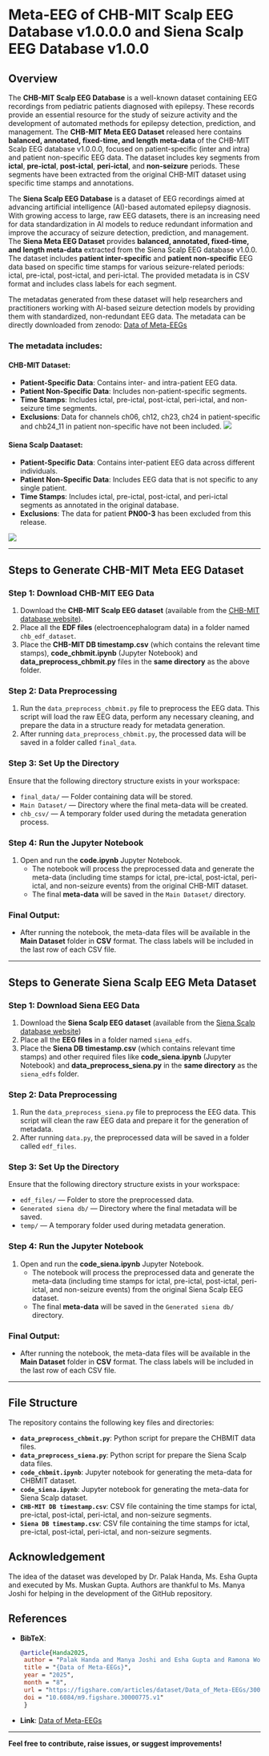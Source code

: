 # Meta-EEG of CHB-MIT Scalp EEG Database v1.0.0.0 and Siena Scalp EEG Database v1.0.0

## Overview

The **CHB-MIT Scalp EEG Database** is a well-known dataset containing EEG recordings from pediatric patients diagnosed with epilepsy. These records provide an essential resource for the study of seizure activity and the development of automated methods for epilepsy detection, prediction, and management. The **CHB-MIT Meta EEG Dataset** released here contains **balanced, annotated, fixed-time, and length meta-data** of the CHB-MIT Scalp EEG database v1.0.0.0, focused on patient-specific (inter and intra) and patient non-specific EEG data. The dataset includes key segments from **ictal**, **pre-ictal**, **post-ictal**, **peri-ictal**, and **non-seizure** periods. These segments have been extracted from the original CHB-MIT dataset using specific time stamps and annotations.

The **Siena Scalp EEG Database** is a dataset of EEG recordings aimed at advancing artificial intelligence (AI)-based automated epilepsy diagnosis. With growing access to large, raw EEG datasets, there is an increasing need for data standardization in AI models to reduce redundant information and improve the accuracy of seizure detection, prediction, and management. The **Siena Meta EEG Dataset** provides **balanced, annotated, fixed-time, and length meta-data** extracted from the Siena Scalp EEG database v1.0.0. The dataset includes **patient inter-specific** and **patient non-specific** EEG data based on specific time stamps for various seizure-related periods: ictal, pre-ictal, post-ictal, and peri-ictal. The provided metadata is in CSV format and includes class labels for each segment.

The metadatas generated from these dataset will help researchers and practitioners working with AI-based seizure detection models by providing them with standardized, non-redundant EEG data.
The metadata can be directly downloaded from zenodo: [Data of Meta-EEGs](https://figshare.com/articles/dataset/Data_of_Meta-EEGs/30000775)


### The metadata includes:
#### CHB-MIT Dataset:
- **Patient-Specific Data**: Contains inter- and intra-patient EEG data.
- **Patient Non-Specific Data**: Includes non-patient-specific segments.
- **Time Stamps**: Includes ictal, pre-ictal, post-ictal, peri-ictal, and non-seizure time segments.
- **Exclusions**: Data for channels ch06, ch12, ch23, ch24 in patient-specific and chb24_11 in patient non-specific have not been included.
  ![](meta_eeg_chb_mit.png)

#### Siena Scalp Daataset:
- **Patient-Specific Data**: Contains inter-patient EEG data across different individuals.
- **Patient Non-Specific Data**: Includes EEG data that is not specific to any single patient.
- **Time Stamps**: Includes ictal, pre-ictal, post-ictal, and peri-ictal segments as annotated in the original database.
- **Exclusions**: The data for patient **PN00-3** has been excluded from this release.

![](meta_eeg_siena_scalp.png)

---

## Steps to Generate CHB-MIT Meta EEG Dataset
### Step 1: Download CHB-MIT EEG Data
1. Download the **CHB-MIT Scalp EEG dataset** (available from the [CHB-MIT database website](https://physionet.org/content/chbmit/1.0.0/)).
2. Place all the **EDF files** (electroencephalogram data) in a folder named `chb_edf_dataset`.
3. Place the **CHB-MIT DB timestamp.csv** (which contains the relevant time stamps), **code_chbmit.ipynb** (Jupyter Notebook) and **data_preprocess_chbmit.py** files in the **same directory** as the above folder.

### Step 2: Data Preprocessing
1. Run the `data_preprocess_chbmit.py` file to preprocess the EEG data. This script will load the raw EEG data, perform any necessary cleaning, and prepare the data in a structure ready for metadata generation.
2. After running `data_preprocess_chbmit.py`, the processed data will be saved in a folder called `final_data`.

### Step 3: Set Up the Directory
Ensure that the following directory structure exists in your workspace:
   - `final_data/` — Folder containing data will be stored.
   - `Main Dataset/` — Directory where the final meta-data will be created.
   - `chb_csv/` — A temporary folder used during the metadata generation process.

### Step 4: Run the Jupyter Notebook
1. Open and run the **code.ipynb** Jupyter Notebook.
   - The notebook will process the preprocessed data and generate the meta-data (including time stamps for ictal, pre-ictal, post-ictal, peri-ictal, and non-seizure events) from the original CHB-MIT dataset.
   - The final **meta-data** will be saved in the `Main Dataset/` directory.

### Final Output:
- After running the notebook, the meta-data files will be available in the **Main Dataset** folder in **CSV** format. The class labels will be included in the last row of each CSV file.
---
## Steps to Generate Siena Scalp EEG Meta Dataset
### Step 1: Download Siena EEG Data
1. Download the **Siena Scalp EEG dataset** (available from the [Siena Scalp database website](https://physionet.org/content/siena-scalp-eeg/1.0.0/))
3. Place all the **EEG files** in a folder named `siena_edfs`.
4. Place the **Siena DB timestamp.csv** (which contains relevant time stamps) and other required files like **code_siena.ipynb** (Jupyter Notebook) and **data_preprocess_siena.py** in the **same directory** as the `siena_edfs` folder.

### Step 2: Data Preprocessing
1. Run the `data_preprocess_siena.py` file to preprocess the EEG data. This script will clean the raw EEG data and prepare it for the generation of metadata.
2. After running `data.py`, the preprocessed data will be saved in a folder called `edf_files`.

### Step 3: Set Up the Directory
Ensure that the following directory structure exists in your workspace:
   - `edf_files/` — Folder to store the preprocessed data.
   - `Generated siena db/` — Directory where the final metadata will be saved.
   - `temp/` — A temporary folder used during metadata generation.

### Step 4: Run the Jupyter Notebook
1. Open and run the **code_siena.ipynb** Jupyter Notebook.
   - The notebook will process the preprocessed data and generate the meta-data (including time stamps for ictal, pre-ictal, post-ictal, peri-ictal, and non-seizure events) from the original Siena Scalp EEG dataset.
   - The final **meta-data** will be saved in the `Generated siena db/` directory.

### Final Output:
- After running the notebook, the meta-data files will be available in the **Main Dataset** folder in **CSV** format. The class labels will be included in the last row of each CSV file.

---

## File Structure

The repository contains the following key files and directories:

- **`data_preprocess_chbmit.py`**: Python script for prepare the CHBMIT data files.
- **`data_preprocess_siena.py`**: Python script for prepare the Siena Scalp data files.
- **`code_chbmit.ipynb`**: Jupyter notebook for generating the meta-data for CHBMIT dataset.
- **`code_siena.ipynb`**: Jupyter notebook for generating the meta-data for Siena Scalp dataset.
- **`CHB-MIT DB timestamp.csv`**: CSV file containing the time stamps for ictal, pre-ictal, post-ictal, peri-ictal, and non-seizure segments.
- **`Siena DB timestamp.csv`**: CSV file containing the time stamps for ictal, pre-ictal, post-ictal, peri-ictal, and non-seizure segments.

## Acknowledgement
The idea of the dataset was developed by Dr. Palak Handa, Ms. Esha Gupta and executed by Ms. Muskan Gupta. Authors are thankful to Ms. Manya Joshi for helping in the development of the GitHub repository.

## References  
   - **BibTeX**:
     ```bibtex
     @article{Handa2025,
      author = "Palak Handa and Manya Joshi and Esha Gupta and Ramona Woitek",
      title = "{Data of Meta-EEGs}",
      year = "2025",
      month = "8",
      url = "https://figshare.com/articles/dataset/Data_of_Meta-EEGs/30000775",
      doi = "10.6084/m9.figshare.30000775.v1"
      }
     ```
   - **Link**: [Data of Meta-EEGs](https://figshare.com/articles/dataset/Data_of_Meta-EEGs/30000775)

---

**Feel free to contribute, raise issues, or suggest improvements!**

